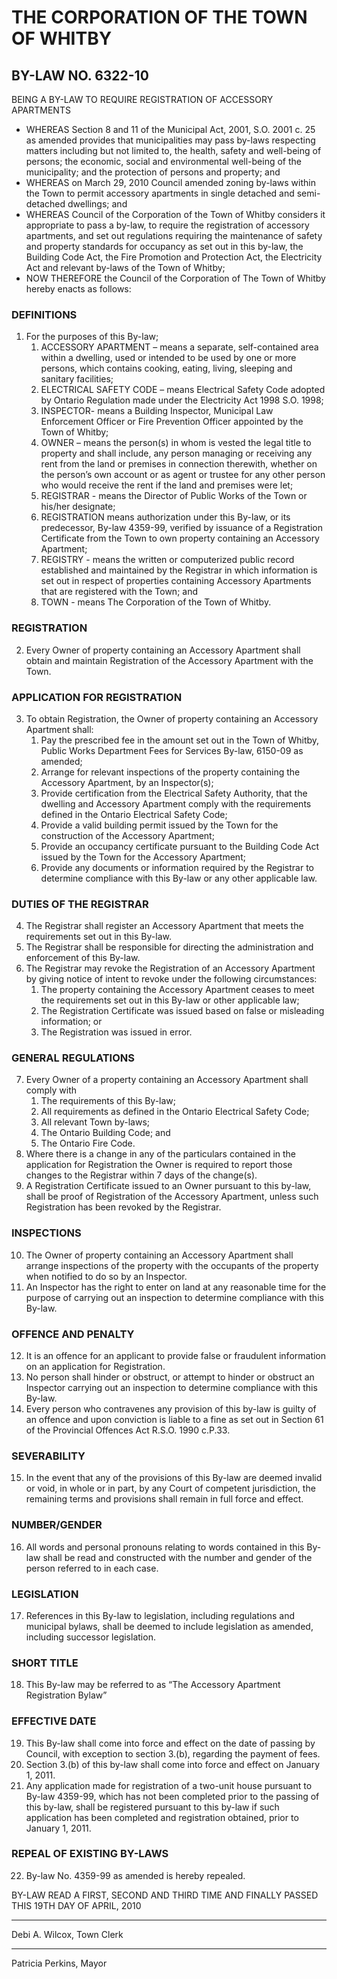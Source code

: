 # THE CORPORATION OF THE TOWN OF WHITBY
## BY-LAW NO. 6322-10
BEING A BY-LAW TO REQUIRE REGISTRATION OF ACCESSORY APARTMENTS
- WHEREAS Section 8 and 11 of the Municipal Act, 2001, S.O. 2001 c. 25 as amended
provides that municipalities may pass by-laws respecting matters including but not
limited to, the health, safety and well-being of persons; the economic, social and
environmental well-being of the municipality; and the protection of persons and
property; and
- WHEREAS on March 29, 2010 Council amended zoning by-laws within the Town to
permit accessory apartments in single detached and semi-detached dwellings; and
- WHEREAS Council of the Corporation of the Town of Whitby considers it appropriate to
pass a by-law, to require the registration of accessory apartments, and set out
regulations requiring the maintenance of safety and property standards for occupancy
as set out in this by-law, the Building Code Act, the Fire Promotion and Protection Act,
the Electricity Act and relevant by-laws of the Town of Whitby;
- NOW THEREFORE the Council of the Corporation of The Town of Whitby hereby
enacts as follows:
### DEFINITIONS
1. For the purposes of this By-law;  
    1. ACCESSORY APARTMENT – means a separate, self-contained area
within a dwelling, used or intended to be used by one or more persons,
which contains cooking, eating, living, sleeping and sanitary facilities;    
    2. ELECTRICAL SAFETY CODE – means Electrical Safety Code adopted by
Ontario Regulation made under the Electricity Act 1998 S.O. 1998;    
    3. INSPECTOR- means a Building Inspector, Municipal Law Enforcement
Officer or Fire Prevention Officer appointed by the Town of Whitby;    
    4. OWNER – means the person(s) in whom is vested the legal title to
property and shall include, any person managing or receiving any rent
from the land or premises in connection therewith, whether on the
person’s own account or as agent or trustee for any other person who
would receive the rent if the land and premises were let;    
    5. REGISTRAR - means the Director of Public Works of the Town or his/her
designate;    
    6. REGISTRATION means authorization under this By-law, or its
predecessor, By-law 4359-99, verified by issuance of a Registration
Certificate from the Town to own property containing an Accessory
Apartment;    
    7. REGISTRY - means the written or computerized public record established
and maintained by the Registrar in which information is set out in respect
of properties containing Accessory Apartments that are registered with the
Town; and    
    8. TOWN - means The Corporation of the Town of Whitby.    
### REGISTRATION
2. Every Owner of property containing an Accessory Apartment shall obtain and
maintain Registration of the Accessory Apartment with the Town. 
### APPLICATION FOR REGISTRATION
3. To obtain Registration, the Owner of property containing an Accessory
Apartment shall:    
    1. Pay the prescribed fee in the amount set out in the Town of Whitby, Public
Works Department Fees for Services By-law, 6150-09 as amended;    
    2. Arrange for relevant inspections of the property containing the Accessory
Apartment, by an Inspector(s);    
    3. Provide certification from the Electrical Safety Authority, that the dwelling
and Accessory Apartment comply with the requirements defined in the
Ontario Electrical Safety Code;    
    4. Provide a valid building permit issued by the Town for the construction of
the Accessory Apartment;    
    5. Provide an occupancy certificate pursuant to the Building Code Act issued
by the Town for the Accessory Apartment;    
    6. Provide any documents or information required by the Registrar to
determine compliance with this By-law or any other applicable law.    
### DUTIES OF THE REGISTRAR
4. The Registrar shall register an Accessory Apartment that meets the requirements
set out in this By-law.
5. The Registrar shall be responsible for directing the administration and
enforcement of this By-law.
6. The Registrar may revoke the Registration of an Accessory Apartment by giving
notice of intent to revoke under the following circumstances:    
    1. The property containing the Accessory Apartment ceases to meet the
requirements set out in this By-law or other applicable law;    
    2. The Registration Certificate was issued based on false or misleading
information; or    
    3. The Registration was issued in error.
### GENERAL REGULATIONS
7. Every Owner of a property containing an Accessory Apartment shall comply with    
    1. The requirements of this By-law;    
    2. All requirements as defined in the Ontario Electrical Safety Code;    
    3. All relevant Town by-laws;    
    4. The Ontario Building Code; and    
    5. The Ontario Fire Code.    
8. Where there is a change in any of the particulars contained in the application for
Registration the Owner is required to report those changes to the Registrar within
7 days of the change(s).
9. A Registration Certificate issued to an Owner pursuant to this by-law, shall be
proof of Registration of the Accessory Apartment, unless such Registration has
been revoked by the Registrar.
### INSPECTIONS
10. The Owner of property containing an Accessory Apartment shall arrange
inspections of the property with the occupants of the property when notified to do
so by an Inspector. 
11. An Inspector has the right to enter on land at any reasonable time for the
purpose of carrying out an inspection to determine compliance with this By-law.
### OFFENCE AND PENALTY
12. It is an offence for an applicant to provide false or fraudulent information on an
application for Registration.
13. No person shall hinder or obstruct, or attempt to hinder or obstruct an Inspector
carrying out an inspection to determine compliance with this By-law.
14. Every person who contravenes any provision of this by-law is guilty of an offence
and upon conviction is liable to a fine as set out in Section 61 of the Provincial
Offences Act R.S.O. 1990 c.P.33.
### SEVERABILITY
15. In the event that any of the provisions of this By-law are deemed invalid or void,
in whole or in part, by any Court of competent jurisdiction, the remaining terms
and provisions shall remain in full force and effect.
### NUMBER/GENDER
16. All words and personal pronouns relating to words contained in this By-law shall
be read and constructed with the number and gender of the person referred to in
each case. 
### LEGISLATION
17. References in this By-law to legislation, including regulations and municipal
bylaws, shall be deemed to include legislation as amended, including successor
legislation.
### SHORT TITLE
18. This By-law may be referred to as “The Accessory Apartment Registration Bylaw”
### EFFECTIVE DATE
19. This By-law shall come into force and effect on the date of passing by Council,
with exception to section 3.(b), regarding the payment of fees.
20. Section 3.(b) of this by-law shall come into force and effect on January 1, 2011.
21. Any application made for registration of a two-unit house pursuant to By-law
4359-99, which has not been completed prior to the passing of this by-law, shall
be registered pursuant to this by-law if such application has been completed and
registration obtained, prior to January 1, 2011.
### REPEAL OF EXISTING BY-LAWS
22. By-law No. 4359-99 as amended is hereby repealed. 

BY-LAW READ A FIRST, SECOND AND THIRD TIME AND FINALLY PASSED THIS
19TH DAY OF APRIL, 2010    
_________________________________ 
Debi A. Wilcox, Town Clerk 
_____________________________
Patricia Perkins, Mayor 
